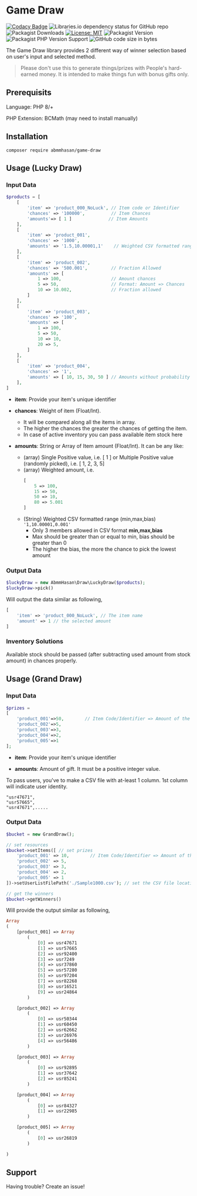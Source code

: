 # Game Draw

[![Codacy Badge](https://app.codacy.com/project/badge/Grade/56e7f49275dc4042b67d53b4209b193d)](https://www.codacy.com/gh/abmmhasan/Game-Draw/dashboard?utm_source=github.com&amp;utm_medium=referral&amp;utm_content=abmmhasan/Game-Draw&amp;utm_campaign=Badge_Grade)
![Libraries.io dependency status for GitHub repo](https://img.shields.io/librariesio/github/abmmhasan/game-draw)
![Packagist Downloads](https://img.shields.io/packagist/dt/abmmhasan/game-draw)
[![License: MIT](https://img.shields.io/badge/License-MIT-green.svg)](https://opensource.org/licenses/MIT)
![Packagist Version](https://img.shields.io/packagist/v/abmmhasan/game-draw)
![Packagist PHP Version Support](https://img.shields.io/packagist/php-v/abmmhasan/game-draw)
![GitHub code size in bytes](https://img.shields.io/github/languages/code-size/abmmhasan/game-draw)


The Game Draw library provides 2 different way of winner selection based on user's input and selected method.

> Please don't use this to generate things/prizes with People's hard-earned money. It is intended to make things fun with bonus gifts only.


## Prerequisits

Language: PHP 8/+

PHP Extension: BCMath (may need to install manually)

## Installation

```
composer require abmmhasan/game-draw
```

## Usage (Lucky Draw)

### Input Data

```php
$products = [
    [
        'item' => 'product_000_NoLuck', // Item code or Identifier
        'chances' => '100000',          // Item Chances
        'amounts'=> [ 1 ]              // Item Amounts
    ],
    [
        'item' => 'product_001',
        'chances' => '1000',
        'amounts' => '1.5,10.00001,1'    // Weighted CSV formatted range (min,max,bias)
    ],
    [
        'item' => 'product_002',
        'chances' => '500.001',         // Fraction Allowed
        'amounts' => [
            1 => 100,                   // Amount chances
            5 => 50,                    // Format: Amount => Chances
            10 => 10.002,               // Fraction allowed
        ]
    ],
    [
        'item' => 'product_003',
        'chances' => '100',
        'amounts' => [
            1 => 100,
            5 => 50,
            10 => 10,
            20 => 5, 
        ]
    ],
    [
        'item' => 'product_004',
        'chances' => '1',
        'amounts' => [ 10, 15, 30, 50 ] // Amounts without probability
    ],
]
```

- **item**: Provide your item's unique identifier

- **chances**: Weight of item (Float/Int).
    - It will be compared along all the items in array. 
    - The higher the chances the greater the chances of getting the item.
    - In case of active inventory you can pass available item stock here
    
- **amounts**: String or Array of Item amount (Float/Int). It can be any like:
    - (array) Single Positive value, i.e. [ 1 ] or Multiple Positive value (randomly picked), i.e. [ 1, 2, 3, 5]
    - (array) Weighted amount, i.e.    
        ```php
        [
            5 => 100,
            15 => 50,
            50 => 10,
            80 => 5.001
        ]
        ```
    - (String) Weighted CSV formatted range (min,max,bias) ```'1,10.00001,0.001'```
      - Only 3 members allowed in CSV format **min,max,bias**
      - Max should be greater than or equal to min, bias should be greater than 0
      - The higher the bias, the more the chance to pick the lowest amount

### Output Data

```php
$luckyDraw = new AbmmHasan\Draw\LuckyDraw($products);
$luckyDraw->pick()
```
Will output the data similar as following,

```php
[
    'item' => 'product_000_NoLuck', // The item name
    'amount' => 1 // the selected amount
]
```

### Inventory Solutions

Available stock should be passed (after subtracting used amount from stock amount) in chances properly.

## Usage (Grand Draw)

### Input Data

```php
$prizes = 
[
    'product_001'=>50,        // Item Code/Identifier => Amount of the item
    'product_002'=>5,
    'product_003'=>3,
    'product_004'=>2,
    'product_005'=>1
];
```

- **item**: Provide your item's unique identifier

- **amounts**: Amount of gift. It must be a positive integer value.

To pass users, you've to make a CSV file with at-least 1 column. 1st column will indicate user identity.

```csv
"usr47671",
"usr57665",
"usr47671",.....
```

### Output Data

```php
$bucket = new GrandDraw();

// set resources
$bucket->setItems([ // set prizes
    'product_001' => 10,        // Item Code/Identifier => Amount of the item
    'product_002' => 5,
    'product_003' => 3,
    'product_004' => 2,
    'product_005' => 1
])->setUserListFilePath('./Sample1000.csv'); // set the CSV file location

// get the winners
$bucket->getWinners()
```
Will provide the output similar as following,
```php
Array
(
    [product_001] => Array
        (
            [0] => usr47671
            [1] => usr57665
            [2] => usr92400
            [3] => usr7249
            [4] => usr37860
            [5] => usr57280
            [6] => usr97204
            [7] => usr82268
            [8] => usr16521
            [9] => usr24864
        )

    [product_002] => Array
        (
            [0] => usr50344
            [1] => usr60450
            [2] => usr62662
            [3] => usr26976
            [4] => usr56486
        )

    [product_003] => Array
        (
            [0] => usr92895
            [1] => usr37642
            [2] => usr85241
        )

    [product_004] => Array
        (
            [0] => usr84327
            [1] => usr22985
        )

    [product_005] => Array
        (
            [0] => usr26819
        )

)
```

## Support

Having trouble? Create an issue!
